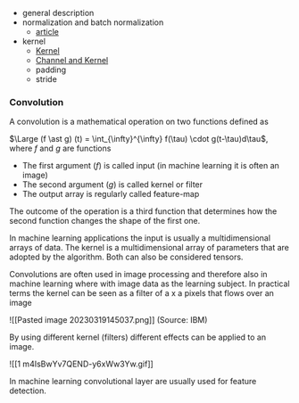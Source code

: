 - general description
- normalization and batch normalization
	- [article](https://towardsdatascience.com/understanding-batch-normalization-for-neural-networks-1cd269786fa6)
- kernel
	- [Kernel](https://medium.com/codex/kernels-filters-in-convolutional-neural-network-cnn-lets-talk-about-them-ee4e94f3319)
	- [Channel and Kernel](https://medium.com/analytics-vidhya/difference-between-channels-and-kernels-in-deep-learning-6db818038a11)
	- padding
	- stride

### Convolution

A convolution is a mathematical operation on two functions defined as

$\Large (f \ast g) (t) = \int_{\infty}^{\infty} f(\tau) \cdot g(t-\tau)d\tau$, where $f$ and $g$ are functions

- The first argument ($f$) is called input (in machine learning it is often an image)
- The second argument ($g$) is called kernel or filter
- The output array is regularly called feature-map

The outcome of the operation is a third function that determines how the second function changes the shape of the first one.

In machine learning applications the input is usually a multidimensional arrays of data.
The kernel is a multidimensional array of parameters that are adopted by the algorithm. Both can also be considered tensors.

Convolutions are often used in image processing and therefore also in machine learning where with image data as the learning subject. In practical terms the kernel can be seen as a filter of a x a pixels that flows over an image

![[Pasted image 20230319145037.png]]
(Source: IBM)

By using different kernel (filters) different effects can be applied to an image. 

![[1 m4IsBwYv7QEND-y6xWw3Yw.gif]]

In machine learning convolutional layer are usually used for feature detection.